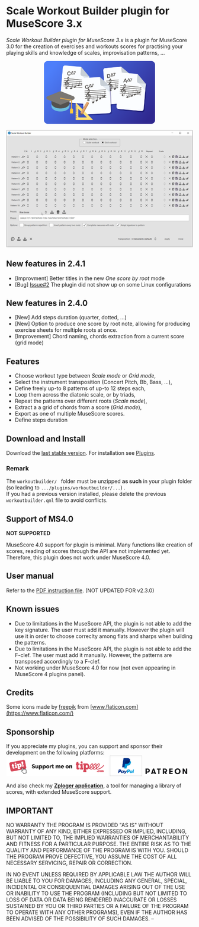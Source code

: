 # Scale Workout Builder plugin for MuseScore 3.x
*Scale Workout Builder plugin for MuseScore 3.x* is a plugin for MuseScore 3.0 for the creation of exercises and workouts scores for practising your playing skills and knowledge of scales, improvisation patterns, ...
<p align="center"><img src="/workoutbuilder/logo.png" Alt="logo" width="300" /></p>

<p align="center"><img src="/demo/demo scale workout builder.gif" Alt="Scale Workout Builder plugin in action"/></p>

## New features in 2.4.1
* [Improvment] Better titles in the new *One score by root* mode
* [Bug] [Issue#2](https://github.com/lgvr123/musescore-workoutbuilder/issues/2) The plugin did not show up on some Linux configurations

## New features in 2.4.0
* [New] Add steps duration (quarter, dotted, ...)
* [New] Option to produce one score by root note, allowing for producing exercise sheets for multiple roots at once. 
* [Improvement] Chord naming, chords extraction from a current score (grid mode)

## Features
* Choose workout type between *Scale mode* or *Grid mode*,
* Select the instrument transposition (Concert Pitch, Bb, Bass, ...),
* Define freely up-to 8 patterns of up-to 12 steps each,
* Loop them across the diatonic scale, or by triads,
* Repeat the patterns over different roots (*Scale mode*),
* Extract a a grid of chords from a score (*Grid mode*),
* Export as one of multiple MuseScore scores.
* Define steps duration

## Download and Install ##
Download the [last stable version](https://github.com/lgvr123/musescore-workoutbuilder/releases).
For installation see [Plugins](https://musescore.org/en/handbook/3/plugins).
### Remark
The `workoutbuilder/ ` folder must be unzipped **as such** in your plugin folder (so leading to `.../plugins/workoutbuilder/...`) . <br/>
If you had a previous version installed, please delete the previous `workoutbuilder.qml` file to avoid conflicts.

## Support of MS4.0
**NOT SUPPORTED**

MuseScore 4.0 support for plugin is minimal. Many functions like creation of scores, reading of scores through the API are not implemented yet.
Therefore, this plugin does not work under MuseScore 4.0.

## User manual
Refer to the [PDF instruction file](user_manual.pdf). (NOT UPDATED FOR v2.3.0)

## Known issues
* Due to limitations in the MuseScore API, the plugin is not able to add the key signature. The user must add it manually. However the plugin will use it in order to choose correclty among flats and sharps when building the patterns. 
* Due to limitations in the MuseScore API, the plugin is not able to add the F-clef. The user must add it manually. However, the patterns are transposed accordingly to a F-clef. 
* Not working under MuseScore 4.0 for now (not even appearing in MuseScore 4 plugins panel).


## Credits
Some icons made by [freepik](https://www.flaticon.com/authors/freepik) from [www.flaticon.com](https://www.flaticon.com/)

## Sponsorship ##
If you appreciate my plugins, you can support and sponsor their development on the following platforms:
[<img src="/support/Button-Tipeee.png" alt="Support me on Tipee" height="50"/>](https://www.tipeee.com/parkingb) 
[<img src="/support/paypal.jpg" alt="Support me on Paypal" height="55"/>](https://www.paypal.me/LaurentvanRoy) 
[<img src="/support/patreon.png" alt="Support me on Patreon" height="25"/>](https://patreon.com/parkingb)

And also check my **[Zploger application](https://www.parkingb.be/zploger)**, a tool for managing a library of scores, with extended MuseScore support.

## IMPORTANT
NO WARRANTY THE PROGRAM IS PROVIDED "AS IS" WITHOUT WARRANTY OF ANY KIND, EITHER EXPRESSED OR IMPLIED, INCLUDING, BUT NOT LIMITED TO, THE IMPLIED WARRANTIES OF MERCHANTABILITY AND FITNESS FOR A PARTICULAR PURPOSE. THE ENTIRE RISK AS TO THE QUALITY AND PERFORMANCE OF THE PROGRAM IS WITH YOU. SHOULD THE PROGRAM PROVE DEFECTIVE, YOU ASSUME THE COST OF ALL NECESSARY SERVICING, REPAIR OR CORRECTION.

IN NO EVENT UNLESS REQUIRED BY APPLICABLE LAW THE AUTHOR WILL BE LIABLE TO YOU FOR DAMAGES, INCLUDING ANY GENERAL, SPECIAL, INCIDENTAL OR CONSEQUENTIAL DAMAGES ARISING OUT OF THE USE OR INABILITY TO USE THE PROGRAM (INCLUDING BUT NOT LIMITED TO LOSS OF DATA OR DATA BEING RENDERED INACCURATE OR LOSSES SUSTAINED BY YOU OR THIRD PARTIES OR A FAILURE OF THE PROGRAM TO OPERATE WITH ANY OTHER PROGRAMS), EVEN IF THE AUTHOR HAS BEEN ADVISED OF THE POSSIBILITY OF SUCH DAMAGES.
–
